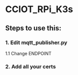 # CCIOT_RPi_K3s

## __Steps to use this:__ 

### **1. Edit mqtt_publisher.py** <br>
1.1 Change ENDPOINT

### **2. Add all your certs** <br>
